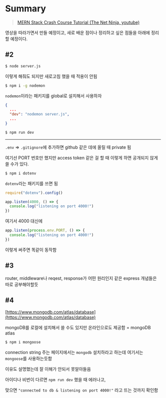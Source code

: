 # Summary

> [MERN Stack Crash Course Tutorial (The Net Ninja, youtube)](https://www.youtube.com/playlist?list=PL4cUxeGkcC9iJ_KkrkBZWZRHVwnzLIoUE)

영상을 따라가면서 만들 예정이고, 새로 배운 점이나 정리하고 싶은 점들을 아래에 정리할 예정이다.

## #2

```bash
$ node server.js
```

이렇게 해줘도 되지만 새로고침 했을 때 적용이 안됨

```bash
$ npm i -g nodemon
```

`nodemon`이라는 패키지를 global로 설치해서 사용하자

```json
{
  ...
  "dev": "nodemon server.js",
  ...
}
```

```bash
$ npm run dev
```

---

`.env` => `.gitignore`에 추가하면 github 같은 데에 올릴 때 private 됨

여기선 PORT 번호만 했지만 access token 같은 걸 할 때 이렇게 하면 공개되지 않게 쓸 수가 있다.

```bash
$ npm i dotenv
```

`dotenv`라는 패키지를 쓰면 됨

```js
require("dotenv").config()
```

```js
app.listen(4000, () => {
  console.log("listening on port 4000!")
})
```

여기서 4000 대신에

```js
app.listen(process.env.PORT, () => {
  console.log("listening on port 4000!")
})
```

이렇게 써주면 똑같이 동작함

## #3

router, middleware나 reqest, response가 어떤 원리인지 같은 express 개념들은 따로 공부해야할듯

## #4

[https://www.mongodb.com/atlas/database](https://www.mongodb.com/atlas/database)

mongoDB를 로컬에 설치해서 쓸 수도 있지만 온라인으로도 제공함 = mongoDB atlas

```bash
$ npm i mongoose
```

connection string 주는 페이지에서는 `mongodb` 설치하라고 하는데 여기서는 `mongoose`를 사용하는듯함

이유도 설명했는데 잘 이해가 안되서 못알아들음

아이디나 비번이 다르면 `npm run dev` 했을 때 에러나고, 

맞으면 `"connected to db & listening on port 4000!"` 라고 뜨는 것까지 확인함 
